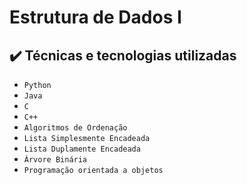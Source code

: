 # Estrutura de Dados I

## ✔️ Técnicas e tecnologias utilizadas

- ``Python``
- ``Java``
- ``C``
- ``C++``
- ``Algoritmos de Ordenação``
- ``Lista Simplesmente Encadeada``
- ``Lista Duplamente Encadeada``
- ``Árvore Binária``
- ``Programação orientada a objetos``

